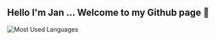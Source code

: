 ## Hello I'm Jan ... Welcome to my Github page :wave:

![Most Used Languages](https://github-readme-stats.vercel.app/api/top-langs/?username=janml&theme=vue-dark&layout=compact&langs_count=10)
